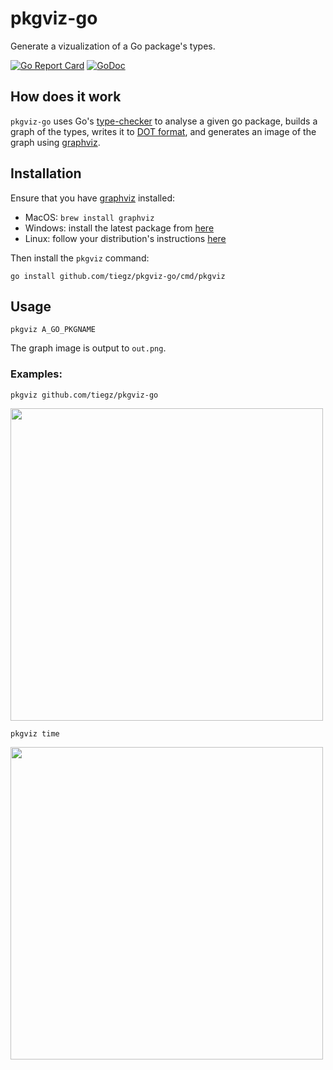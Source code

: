 # pkgviz-go

Generate a vizualization of a Go package's types.

[![Go Report Card](https://goreportcard.com/badge/github.com/tiegz/pkgviz-go)](https://goreportcard.com/report/github.com/tiegz/pkgviz-go)
[![GoDoc](https://godoc.org/github.comtiegz/pkgviz-go?status.svg)](https://godoc.org/github.com/tiegz/pkgviz-go)

## How does it work

`pkgviz-go` uses Go's [type-checker](https://godoc.org/go/types) to analyse a given go package, builds a graph of the types, writes it to [DOT format](https://en.wikipedia.org/wiki/DOT_%28graph_description_language%29), and generates an image of the graph using [graphviz](https://graphviz.org/).

## Installation

Ensure that you have [graphviz](https://www.graphviz.org/) installed:

* MacOS: `brew install graphviz`
* Windows: install the latest package from [here](https://graphviz.gitlab.io/_pages/Download/Download_windows.html)
* Linux: follow your distribution's instructions [here](https://graphviz.gitlab.io/download/)

Then install the `pkgviz` command:

`go install github.com/tiegz/pkgviz-go/cmd/pkgviz`

## Usage

`pkgviz A_GO_PKGNAME`

The graph image is output to `out.png`.

### Examples:

`pkgviz github.com/tiegz/pkgviz-go`

<img width="500px" src="https://github.com/tiegz/pkgviz-go/raw/master/out-pkgviz-go.png">

`pkgviz time`

<img width="500px" src="https://github.com/tiegz/pkgviz-go/raw/master/out-time.png">
